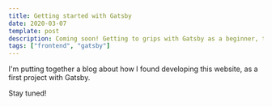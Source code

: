 ```yaml
---
title: Getting started with Gatsby
date: 2020-03-07
template: post
description: Coming soon! Getting to grips with Gatsby as a beginner, the first steps in starting this site.
tags: ["frontend", "gatsby"]
---
```


I'm putting together a blog about how I found developing this website, as a first project with Gatsby.

Stay tuned!
